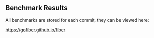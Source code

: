 ## Benchmark Results

All benchmarks are stored for each commit, they can be viewed here:

https://gofiber.github.io/fiber

